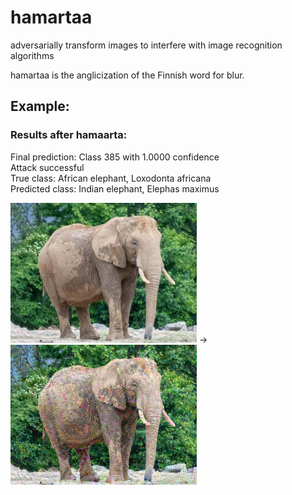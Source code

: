 # hamartaa
adversarially transform images to interfere with image recognition algorithms

hamartaa is the anglicization of the Finnish word for blur.

## Example:

### Results after hamaarta:

Final prediction: Class 385 with 1.0000 confidence <br>
Attack successful <br>
True class: African elephant, Loxodonta africana<br>
Predicted class: Indian elephant, Elephas maximus

![Elephant](photos/elephant2.jpg)
->
![Elephant](photos/elephant_adverse.jpg)
